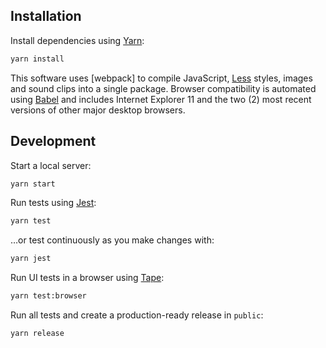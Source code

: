 ## Installation

Install dependencies using [Yarn](https://yarnpkg.com):
```sh
yarn install
```

This software uses [webpack] to compile JavaScript, [Less](https://lesscss.org/) styles, images and sound clips into a single package. Browser compatibility is automated using [Babel](https://babeljs.io/) and includes Internet Explorer 11 and the two (2) most recent versions of other major desktop browsers.

## Development
Start a local server:
```sh
yarn start
```
Run tests using [Jest](https://facebook.github.io/jest/):
```sh
yarn test
```
…or test continuously as you make changes with:
```sh
yarn jest
```
Run UI tests in a browser using [Tape](https://github.com/substack/tape):
```sh
yarn test:browser
```
Run all tests and create a production-ready release in `public`:
```sh
yarn release
